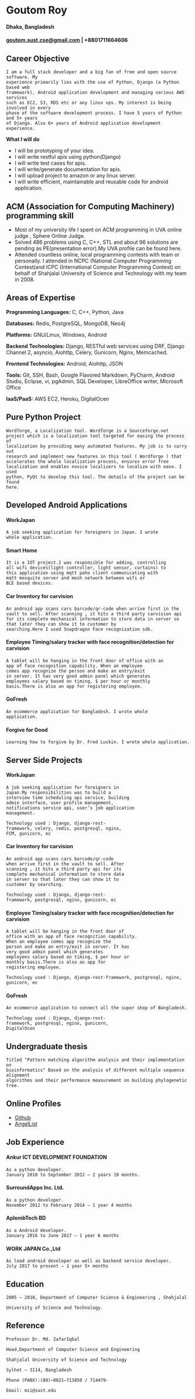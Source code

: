 # Goutom Roy
#### Dhaka, Bangladesh
#### goutom.sust.cse@gmail.com | +8801711664606


Career Objective
-----------------

```
I am a full stack developer and a big fan of free and open source software. My
experience primarily lies with the use of Python, Django (a Python based web
framework), Android application development and managing various AWS services
such as EC2, S3, RDS etc or any linux vps. My interest is being involved in every
phase of the software development process. I have 5 years of Python and 5+ years
of Django. Also 6+ years of Android application development experience.
```
**What I will do**

- I will be prototyping of your idea.
- I will write restful apis using python(Django)
- I will write test cases for apis.
- I will write/generate documentation for apis.
- I will upload project to amazon or any linux server.
- I will write efficient, maintainable and reusable code for android
    application.
    
    
ACM (Association for Computing Machinery) programming skill
------------------------------------------------------------

- Most of my university life I spent on ACM programming in UVA online judge ,
  Sphere Online Judge.
- Solved 486 problems using C, C++, STL and about 96 solutions are pending
  as PE(presentation error).My UVA profile can be found here.
- Attended countless online, local programming contests with team or
  personally. I attended in NCPC (National Computer Programming Contest)and ICPC   (International Computer Programming Contest) on behalf of Shahjalal University of Science and Technology with my team in 2008.
  
  
Areas of Expertise
----------------------


**Programming Languages:** C, C++, Python, Java


**Databases:** Redis, PostgreSQL, MongoDB, Neo4j

**Platforms:** GNU/Linux, Windows, Android

**Backend Technologies:** Django, RESTful web services using DRF, Django
Channel 2, asyncio, Aiohttp, Celery, Gunicorn,
Nginx, Memcached.

**Frontend Technologies:** Android, Aiohttp, JSON

**Tools:** Git, SSH, Bash, Google Flavored Markdown,
PyCharm, Android Studio, Eclipse, vi, pgAdmin, SQL
Developer, LibreOffice writer, Microsoft Office

**IaaS/PaaS:** AWS EC2, Heroku, DigitalOcen



Pure Python Project
-----------------------

```
Wordforge, a Localization tool. Wordforge is a Sourceforge.net
project which is a localization tool targeted for easing the process of
localization by providing many automated features. My job is to carry out
research and implement new features in this tool ( Wordforge ) that
accelerates the whole localization process, ensures error free
localization and enables novice localizers to localize with ease. I used
python, PyQt to develop this tool. The details of the project can be found
here.
```


Developed Android Applications
---------------------------------

#### WorkJapan
```
A job seeking application for foreigners in Japan. I wrote
whole application.
```


#### Smart Home

```
It is a IOT project.I was responsible for adding, controlling
all wifi devices(light controller, light sensor, curtains) to
this application using mqtt paho client communicating with
mqtt mosquito server and mesh network between wifi or
BLE based devices.
```


#### Car Inventory for carvision 

```
An android app scans cars barcode/qr-code when arrive first in the vault to sell. After scanning , it hits a third party carvision api for its complete mechanical information to store data in server so that later they can show it to customer by
searching.Here I used Snapdragon Face recognization sdk.
```

#### Employee Timing/salary tracker with face recognition/detection for carvision

```
A tablet will be hanging in the front door of office with an
app of face recognition capability. When an employee
comes app recognize the person and make an entry/exit
in server. It has very good admin panel which generates
employees salary based on timing, $ per hour or monthly
basis.There is also an app for registering employee.
```

#### GoFresh 
```
An ecommerce application for Bangladesh. I wrote whole
application.
```


#### Forgive for Good 

```
Learning how to forgive by Dr. Fred Luskin. I wrote whole application.
```


Server Side Projects
---------------------


#### WorkJapan 

```
A job seeking application for foreigners in
Japan.My responsibilities was to build a
interview time scheduling api service, building
admin interface, user profile management,
notifications service api, user’s job application
management.
```
```
Technology used : Django, django-rest-
framework, celery, redis, postgresql, nginx,
FCM, gunicorn, ec
```

#### Car Inventory for carvision 
```
An android app scans cars barcode/qr-code
when arrive first in the vault to sell. After
scanning , it hits a third party api for its
complete mechanical information to store data
in server so that later they can show it to
customer by searching.
```
```
Technology used : Django, django-rest-
framework, postgresql, nginx, gunicorn, ec
```

#### Employee Timing/salary tracker with face recognition/detection for carvision
```
A tablet will be hanging in the front door of
office with an app of face recognition capability.
When an employee comes app recognize the
person and make an entry/exit in server. It has
very good admin panel which generates
employees salary based on timing, $ per hour or
monthly basis.There is also an app for
registering employee.
```
```
Technology used : Django, django-rest-framework, postgresql, nginx, gunicorn, ec
```

#### GoFresh
```
An ecommerce application to connect all the super shop of Bangladesh.
```
```
Technology used : Django, django-rest-
framework, postgresql, nginx, gunicorn,
DigitalOcen
```


Undergraduate thesis
------------------------

```
Titled "Pattern matching algorithm analysis and their implementation on
bioinformatics" Based on the analysis of different multiple sequence alignment
algorithms and their performance measurement on building phylogenetic tree.
```

Online Profiles
----------------------------

- [Github](https://github.com/goutomroy/)
- [AngelList](https://angel.co/goutom-roy)


Job Experience
-----------------

#### Ankur ICT DEVELOPMENT FOUNDATION 
```
As a python developer.  
January 2010 to September 2012 – 2 years 10 months.
```


#### SurroundApps Inc. Ltd.
```
As a python developer.  
November 2012 to February 2014 – 1 year 4 months
```

#### AplombTech BD
```
As a Android developer.  
January 2016 to June 2017 – 1 year 6 months
```

#### WORK JAPAN Co.,Ltd

```
As lead android developer as well as backend service developer.  
July 2017 to present – 1 year 5+ months
```

## Education
```
2005 – 2010, Department of Computer Science & Engineering , Shahjalal

University of Science and Technology.
```

Reference
-------------------

```
Professor Dr. Md. ZafarIqbal

Head,Department of Computer Science and Engineering

Shahjalal University of Science and Technology

Sylhet – 3114, Bangladesh

Phone (PABX):(88)–0821–713850 / 714479-

Email: mzi@sust.edu
```



